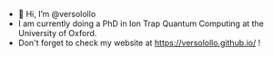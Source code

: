 - 👋 Hi, I’m @versolollo
- I am currently doing a PhD in Ion Trap Quantum Computing at the University of Oxford.
- Don't forget to check my website at https://versolollo.github.io/ !

<!---
versolollo/versolollo is a ✨ special ✨ repository because its `README.md` (this file) appears on your GitHub profile.
You can click the Preview link to take a look at your changes.
--->
